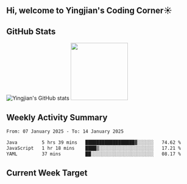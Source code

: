 ## Hi, welcome to Yingjian's Coding Corner☀️

## GitHub Stats
![Yingjian's GitHub stats](https://github-readme-stats.vercel.app/api?username=BigBigBai&show_icons=true&hide=stars,issues&hide_border=true&theme=merko&bg_color=00000000)
<img height="150em" src="https://github-readme-stats.vercel.app/api/top-langs/?username=BigBigBai&layout=compact&hide_border=true&theme=merko&bg_color=00000000"/>

## Weekly Activity Summary

<!--START_SECTION:waka-->

```txt
From: 07 January 2025 - To: 14 January 2025

Java         5 hrs 39 mins   ██████████████████▓░░░░░░   74.62 %
JavaScript   1 hr 18 mins    ████▒░░░░░░░░░░░░░░░░░░░░   17.21 %
YAML         37 mins         ██░░░░░░░░░░░░░░░░░░░░░░░   08.17 %
```

<!--END_SECTION:waka-->

## Current Week Target


